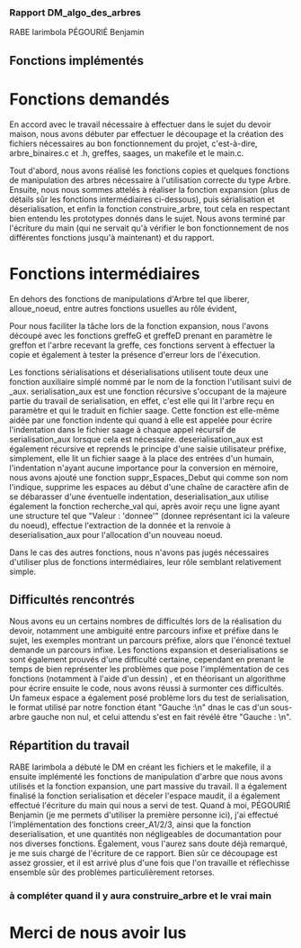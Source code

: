 ### Rapport DM_algo_des_arbres
RABE Iarimbola 
PÉGOURIÉ Benjamin

## Fonctions implémentés

# Fonctions demandés

En accord avec le travail nécessaire à effectuer dans le sujet du devoir maison, nous avons
débuter par effectuer le découpage et la création des fichiers nécessaires au bon fonctionnement
du projet, c'est-à-dire, arbre_binaires.c et .h, greffes, saages, un makefile et le main.c.

Tout d'abord, nous avons réalisé les fonctions copies et quelques fonctions de manipulation des arbres nécessaire à
l'utilisation correcte du type Arbre. Ensuite, nous nous sommes attelés à réaliser la fonction expansion (plus de détails sûr 
les fonctions intermédiaires ci-dessous), puis sérialisation et déserialisation, et enfin la fonction construire_arbre, tout cela
en respectant bien entendu les prototypes donnés dans le sujet.
Nous avons terminé par l'écriture du main (qui ne servait qu'à vérifier le bon fonctionnement de nos différentes fonctions
jusqu'à maintenant) et du rapport.

# Fonctions intermédiaires

En dehors des fonctions de manipulations d'Arbre tel que liberer, alloue_noeud, entre autres fonctions usuelles au rôle évident,

Pour nous faciliter la tâche lors de la fonction expansion, nous l'avons découpé avec les fonctions greffeG et greffeD prenant 
en paramètre le greffon et l'arbre recevant la greffe, ces fonctions servent à effectuer la copie et également à tester 
la présence d'erreur lors de l'éxecution.

Les fonctions sérialisations et déserialisations utilisent toute deux une fonction auxiliaire simplé nommé par le nom de la fonction l'utilisant suivi de _aux.
serialisation_aux est une fonction récursive s'occupant de la majeure partie du travail de serialisation, en effet, c'est elle qui
lit l'arbre reçu en paramètre et qui le traduit en fichier saage. Cette fonction est elle-même aidée par une fonction indente
qui quand à elle est appelée pour écrire l'indentation dans le fichier saage à chaque appel récursif de serialisation_aux 
lorsque cela est nécessaire.
deserialisation_aux est également récursive et reprends le principe d'une saisie utilisateur préfixe, simplement, elle lit un fichier
saage à la place des entrées d'un humain, l'indentation n'ayant aucune importance pour la conversion en mémoire, nous avons ajouté une fonction
suppr_Espaces_Debut qui comme son nom l'indique, supprime les espaces au début d'une chaîne de caractère afin de se débarasser d'une éventuelle indentation, deserialisation_aux utilise également la fonction recherche_val qui, après avoir reçu une ligne ayant une structure tel que
"Valeur : 'donnee'" (donnee représentant ici la valeure du noeud), effectue l'extraction de la donnée et la renvoie à deserialisation_aux pour
l'allocation d'un nouveau noeud.

Dans le cas des autres fonctions, nous n'avons pas jugés nécessaires d'utiliser plus de fonctions intermédiaires, leur rôle semblant
relativement simple.

## Difficultés rencontrés

Nous avons eu un certains nombres de difficultés lors de la réalisation du devoir, notamment une ambiguité entre parcours infixe et préfixe dans
le sujet, les exemples montrant un parcours préfixe, alors que l'énoncé textuel demande un parcours infixe.
Les fonctions expansion et deserialisations se sont également prouvés d'une difficulté certaine, cependant en prenant le temps de
bien représenter les problèmes que pose l'implémentation de ces fonctions (notamment à l'aide d'un dessin) , et en théorisant un algorithme pour écrire ensuite le code, nous avons réussi à surmonter ces difficultés.
Un fameux espace a également posé problème lors du test de serialisation, le format utilisé par notre fonction étant "Gauche :\n" dnas le cas
d'un sous-arbre gauche non nul, et celui attendu s'est en fait révélé être "Gauche : \n".

## Répartition du travail

RABE Iarimbola a débuté le DM en créant les fichiers et le makefile, il a ensuite implémenté les fonctions de manipulation d'arbre
que nous avons utilisés et la fonction expansion, une part massive du travail. Il a également finalisé la fonction serialisation et déceler
l'espace maudit, il a également effectué l'écriture du main qui nous a servi de test.
Quand à moi, PÉGOURIÉ Benjamin (je me permets d'utiliser la première personne ici), j'ai effectué l'implémentation des fonctions creer_A1/2/3,
ainsi que la fonction deserialisation, et une quantités non négligeables de documantation pour nos diverses fonctions.
Également, vous l'aurez sans doute déjà remarqué, je me suis chargé de l'écriture de ce rapport.
Bien sûr ce découpage est assez grossier, et il est arrivé plus d'une fois que l'on travaille et réflechisse ensemble
sûr des problèmes particulièrement retorses.
### à compléter quand il y aura construire_arbre et le vrai main

# Merci de nous avoir lus
